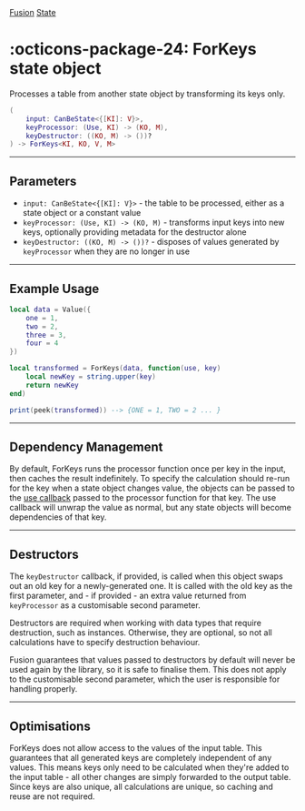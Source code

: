 <nav class="fusiondoc-api-breadcrumbs">
	<a href="../..">Fusion</a>
	<a href="..">State</a>
</nav>

<h1 class="fusiondoc-api-header" markdown>
	<span class="fusiondoc-api-icon" markdown>:octicons-package-24:</span>
	<span class="fusiondoc-api-name">ForKeys</span>
	<span class="fusiondoc-api-pills">
		<span class="fusiondoc-api-pill-type">state object</span>
	</span>
</h1>

Processes a table from another state object by transforming its keys only.

```Lua
(
	input: CanBeState<{[KI]: V}>,
	keyProcessor: (Use, KI) -> (KO, M),
	keyDestructor: ((KO, M) -> ())?
) -> ForKeys<KI, KO, V, M>
```

-----

## Parameters

- `input: CanBeState<{[KI]: V}>` - the table to be processed, either as a state
object or a constant value
- `keyProcessor: (Use, KI) -> (KO, M)` - transforms input keys into new
keys, optionally providing metadata for the destructor alone
- `keyDestructor: ((KO, M) -> ())?` - disposes of values generated by
`keyProcessor` when they are no longer in use

-----

## Example Usage

```Lua
local data = Value({
	one = 1,
	two = 2,
	three = 3,
	four = 4
})

local transformed = ForKeys(data, function(use, key)
	local newKey = string.upper(key)
	return newKey
end)

print(peek(transformed)) --> {ONE = 1, TWO = 2 ... }
```

-----

## Dependency Management

By default, ForKeys runs the processor function once per key in the input, then
caches the result indefinitely. To specify the calculation should re-run for the
key when a state object changes value, the objects can be passed to the
[use callback](./use.md) passed to the processor function for that key. The use
callback will unwrap the value as normal, but any state objects will become
dependencies of that key.

-----

## Destructors

The `keyDestructor` callback, if provided, is called when this object swaps out
an old key for a newly-generated one. It is called with the old key as the first
parameter, and - if provided - an extra value returned from `keyProcessor` as a
customisable second parameter.

Destructors are required when working with data types that require destruction,
such as instances. Otherwise, they are optional, so not all calculations have to
specify destruction behaviour.

Fusion guarantees that values passed to destructors by default will never be
used again by the library, so it is safe to finalise them. This does not apply
to the customisable second parameter, which the user is responsible for handling
properly.

-----

## Optimisations

ForKeys does not allow access to the values of the input table. This guarantees
that all generated keys are completely independent of any values. This means
keys only need to be calculated when they're added to the input table - all
other changes are simply forwarded to the output table. Since keys are also
unique, all calculations are unique, so caching and reuse are not required.